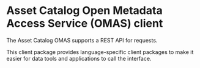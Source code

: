 <!-- SPDX-License-Identifier: Apache-2.0 -->

# Asset Catalog Open Metadata Access Service (OMAS) client

The Asset Catalog OMAS supports a REST API for requests. 

This client package provides language-specific client packages to make it easier
for data tools and applications to call the interface.
